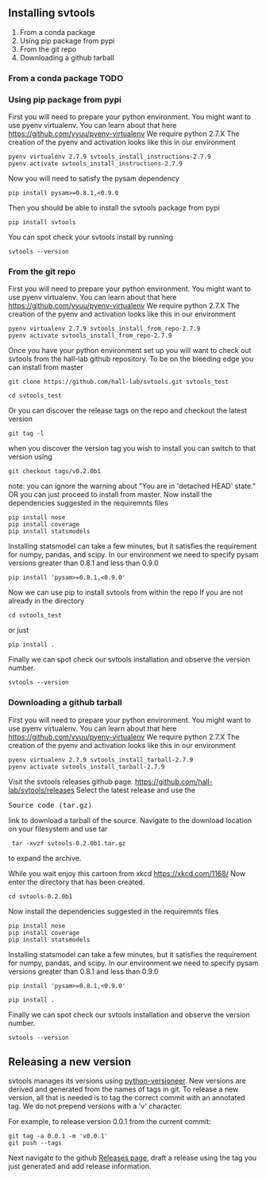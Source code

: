 ## Installing svtools

1. From a conda package
1. Using pip package from pypi
1. From the git repo
1. Downloading a github tarball

### From a conda package TODO
### Using pip package from pypi
First you will need to prepare your python environment.
You might want to use pyenv virtualenv.
You can learn about that here <https://github.com/yyuu/pyenv-virtualenv>
We require python 2.7.X
The creation of the pyenv and activation looks like this in our environment
<pre><code>pyenv virtualenv 2.7.9 svtools_install_instructions-2.7.9
pyenv activate svtools_install_instructions-2.7.9</pre></code>
Now you will need to satisfy the pysam dependency
<pre><code>pip install pysam>=0.8.1,<0.9.0</pre></code>
Then you should be able to install the svtools package from pypi
<pre><code>pip install svtools</pre></code>
You can spot check your svtools install by running
<pre><code>svtools --version</pre></code>

<h3> From the git repo</h3>
First you will need to prepare your python environment.
You might want to use pyenv virtualenv. 
You can learn about that here <a href="https://github.com/yyuu/pyenv-virtualenv">https://github.com/yyuu/pyenv-virtualenv</a> 
We require python 2.7.X 
The creation of the pyenv and activation looks like this in our environment
<pre><code>pyenv virtualenv 2.7.9 svtools_install_from_repo-2.7.9
pyenv activate svtools_install_from_repo-2.7.9</pre></code> 
Once you have your python environment set up you will want to check out svtools from the hall-lab github repository.
To be on the bleeding edge you can install from master
<pre><code>git clone https://github.com/hall-lab/svtools.git svtools_test</code></pre>
<pre><code>cd svtools_test</pre></code>
Or you can discover the release tags on the repo and checkout the latest version
<pre><code>git tag -l</code></pre>
when you discover the version tag you wish to install you can switch to that version using
<pre><code>git checkout tags/v0.2.0b1</pre></code>
note: you can ignore the warning about "You are in 'detached HEAD' state."
OR you can just proceed to install from master.
Now install the dependencies suggested in the requiremnts files
<pre><code>pip install nose
pip install coverage
pip install statsmodels</pre></code>
Installing statsmodel can take a few minutes, but it satisfies the requirement for numpy, pandas, and scipy.
In our environment we need to specify pysam versions greater than 0.8.1 and less than 0.9.0
<pre><code>pip install 'pysam>=0.8.1,<0.9.0'</pre></code>
Now we can use pip to install svtools from within the repo
If you are not already in the directory
<pre><code>cd svtools_test</pre></code>
or just
<pre><code>pip install .</pre></code>
Finally we can spot check our svtools installation and observe the version number.
<pre><code>svtools --version</pre></code>

### Downloading a github tarball
First you will need to prepare your python environment.
You might want to use pyenv virtualenv.
You can learn about that here <a href="https://github.com/yyuu/pyenv-virtualenv">https://github.com/yyuu/pyenv-virtualenv</a>
We require python 2.7.X
The creation of the pyenv and activation looks like this in our environment
<pre><code>pyenv virtualenv 2.7.9 svtools_install_tarball-2.7.9
pyenv activate svtools_install_tarball-2.7.9</pre></code>
Visit the svtools releases github page.
<https://github.com/hall-lab/svtools/releases>
Select the latest release and use the <pre>Source code (tar.gz)</pre> link to download a tarball of the source.
Navigate to the download location on your filesystem and use tar 
<pre><code> tar -xvzf svtools-0.2.0b1.tar.gz</code></pre> to expand the archive.
While you wait enjoy this cartoon from xkcd <https://xkcd.com/1168/>
Now enter the directory that has been created.
<pre><code>cd svtools-0.2.0b1</pre></code>
Now install the dependencies suggested in the requiremnts files
<pre><code>pip install nose
pip install coverage
pip install statsmodels</pre></code>
Installing statsmodel can take a few minutes, but it satisfies the requirement for numpy, pandas, and scipy.
In our environment we need to specify pysam versions greater than 0.8.1 and less than 0.9.0
<pre><code>pip install 'pysam>=0.8.1,<0.9.0'</pre></code>
<pre><code>pip install .</pre></code>
Finally we can spot check our svtools installation and observe the version number.
<pre><code>svtools --version</pre></code>

## Releasing a new version

svtools manages its versions using [python-versioneer](https://github.com/warner/python-versioneer). 
New versions are derived and generated from the names of tags in git. To release a new version, all 
that is needed is to tag the correct commit with an annotated tag. We do not prepend versions with a 
'v' character.

For example, to release version 0.0.1 from the current commit:
```
git tag -a 0.0.1 -m 'v0.0.1'
git push --tags
```

Next navigate to the github [Releases page](https://github.com/hall-lab/svtools/releases), draft a 
release using the tag you just generated and add release information.
